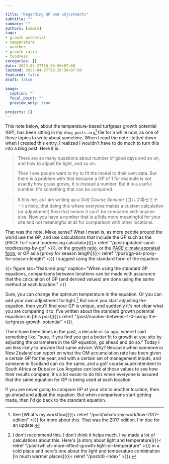 ```yaml
---

title: "Regarding GP and adjustments"
subtitle: ""
summary: ""
authors: [admin]
tags: 
- growth potential
- temperature
- weather
- growth ratio
- topdress
categories: []
date: 2023-04-27T16:26:56+07:00
lastmod: 2023-04-27T16:26:56+07:00
featured: false
draft: false

image:
  caption: ""
  focal_point: ""
  preview_only: true

projects: []
---
```


This note below, about the temperature-based turfgrass growth potential (GP), has been sitting in my `blog_posts.org`[^1] file for a while now, as one of those topics to write about sometime. When I read the note I jotted down when I created this entry, I realized I wouldn't have to do much to turn this into a blog post. Here it is:

[^1]: See [What's my workflow]({{< relref "/post/whats-my-workflow-2017-edition" >}}) for more about this. That was the 2017 edition. I'm due for an update. 

> There are so many questions about number of good days and so on, and how to adjust for light, and so on.

> Then I see people want to try to fit the model to their own data. But there is a problem with that because a GP of 1 for example is not exactly how grass grows, It is instead a number. But it is a useful number. It's something that can be compared.

> It hits me, as I am writing up a *Golf Course Seminar* (ゴルフ場セミナー) article, that doing this where everyone makes a custom calculation (or adjustment) then that means it can't be compared with anyone else. Now you have a number that is a little more meaningful for your site and not meaningful at all for comparison with other locations.

That was the note. Make sense? What I mean is, as more people around the world use the GP, and use calculations that include the GP such as the [PACE Turf sand topdressing calculator]({{< relref "/post/updated-sand-topdressing-by-gp" >}}), or the [growth ratio](https://www.asianturfgrass.com/tag/growth-ratio/), or the [PACE climate appraisal form](https://www.paceturf.org/journal/climate), or GP as a [proxy for season length]({{< relref "/post/gp-as-proxy-for-season-length" >}}) I suggest using the standard form of the equation.

{{< figure src="featured.png" caption="When using the standard GP equations, comparisons between locations can be made with assurance that the calculation of GP (and derived values) are done using the same method at each location." >}}

Sure, you can change the optimum temperature in the equation. Or you can add your own adjustment for light.[^2] But once you start adjusting the equation, then you'll find your GP is unique, and suddenly it's not clear what you are comparing it to. I've written about the standard growth potential equations in [this post]({{< relref "/post/number-between-1-0-using-the-turfgrass-growth-potential" >}}).

[^2]: I don't recommend this. I don't think it helps much. I've made a lot of calculations about this. Here's [a story about light and temperature]({{< relref "/post/which-more-effect-growth-light-or-temperature" >}}) in a cold place and here's one about the light and temperature combination [in much warmer places]({{< relref "/post/dli-index" >}}).

There have been times in the past, a decade or so ago, where I said something like, "sure, if you find you get a better fit to growth at you site by adjusting the parameters in the GP equation, go ahead and do so." Today I am less likely to provide that same advice. Why? Because when someone in New Zealand can report on what the OM accumulation rate has been given a certain GP for the year, and with a certain set of management inputs, and someone in Scotland can do the same, and a golf course superintendent in South Africa or Dubai or Los Angeles can look at those values to see how their results compare, it's a lot easier to do this when everyone is assured that the same equation for GP is being used at each location.

If you are never going to compare GP at your site to another location, then go ahead and adjust the equation. But when comparisons start getting made, then I'd go back to the standard equation.



